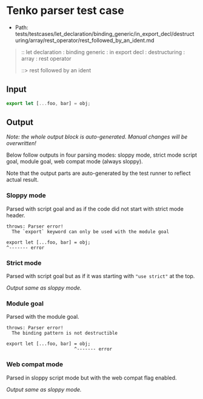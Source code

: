 # Tenko parser test case

- Path: tests/testcases/let_declaration/binding_generic/in_export_decl/destructuring/array/rest_operator/rest_followed_by_an_ident.md

> :: let declaration : binding generic : in export decl : destructuring : array : rest operator
>
> ::> rest followed by an ident

## Input

`````js
export let [...foo, bar] = obj;
`````

## Output

_Note: the whole output block is auto-generated. Manual changes will be overwritten!_

Below follow outputs in four parsing modes: sloppy mode, strict mode script goal, module goal, web compat mode (always sloppy).

Note that the output parts are auto-generated by the test runner to reflect actual result.

### Sloppy mode

Parsed with script goal and as if the code did not start with strict mode header.

`````
throws: Parser error!
  The `export` keyword can only be used with the module goal

export let [...foo, bar] = obj;
^------- error
`````

### Strict mode

Parsed with script goal but as if it was starting with `"use strict"` at the top.

_Output same as sloppy mode._

### Module goal

Parsed with the module goal.

`````
throws: Parser error!
  The binding pattern is not destructible

export let [...foo, bar] = obj;
                         ^------- error
`````


### Web compat mode

Parsed in sloppy script mode but with the web compat flag enabled.

_Output same as sloppy mode._
